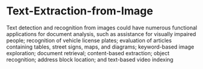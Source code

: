 # Text-Extraction-from-Image
Text detection and recognition from images could have numerous functional  applications for document analysis, such as assistance for visually impaired people;  recognition of vehicle license plates; evaluation of articles containing tables, street  signs, maps, and diagrams; keyword-based image exploration; document retrieval;  content-based extraction; object  recognition; address block location; and text-based video indexing
